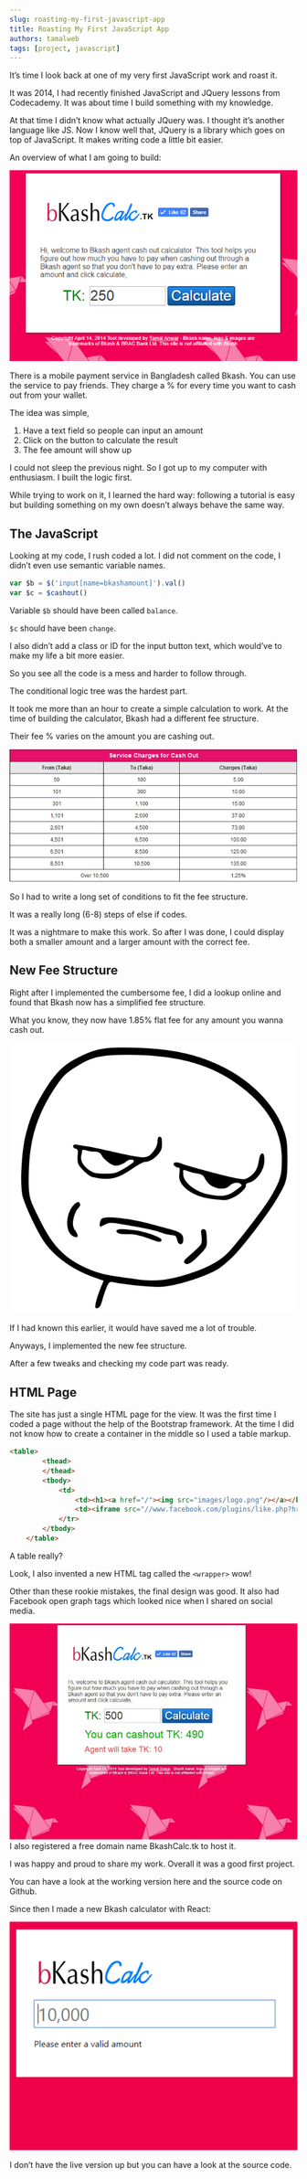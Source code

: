```yaml
---
slug: roasting-my-first-javascript-app
title: Roasting My First JavaScript App
authors: tamalweb
tags: [project, javascript]
---
```


It’s time I look back at one of my very first JavaScript work and roast it.

It was 2014, I had recently finished JavaScript and JQuery lessons from Codecademy. It was about time I build something with my knowledge.

At that time I didn’t know what actually JQuery was. I thought it’s another language like JS. Now I know well that, JQuery is a library which goes on top of JavaScript. It makes writing code a little bit easier.

An overview of what I am going to build:

![bkash calc](./images/1.png)

<!-- truncate -->

There is a mobile payment service in Bangladesh called Bkash. You can use the service to pay friends. They charge a % for every time you want to cash out from your wallet.

The idea was simple,

1. Have a text field so people can input an amount
2. Click on the button to calculate the result
3. The fee amount will show up

I could not sleep the previous night. So I got up to my computer with enthusiasm. I built the logic first.

While trying to work on it, I learned the hard way: following a tutorial is easy but building something on my own doesn’t always behave the same way.

## The JavaScript

Looking at my code, I rush coded a lot. I did not comment on the code, I didn’t even use semantic variable names.

```js
var $b = $('input[name=bkashamount]').val()
var $c = $cashout()
```

Variable `$b` should have been called `balance`.

`$c` should have been `change`.

I also didn’t add a class or ID for the input button text, which would’ve to make my life a bit more easier.

So you see all the code is a mess and harder to follow through.

The conditional logic tree was the hardest part.

It took me more than an hour to create a simple calculation to work. At the time of building the calculator, Bkash had a different fee structure.

Their fee % varies on the amount you are cashing out.

![Bkash old fee structure](./images/2.jpg)

So I had to write a long set of conditions to fit the fee structure.

It was a really long (6-8) steps of else if codes.

It was a nightmare to make this work. So after I was done, I could display both a smaller amount and a larger amount with the correct fee.

## New Fee Structure

Right after I implemented the cumbersome fee, I did a lookup online and found that Bkash now has a simplified fee structure.

What you know, they now have 1.85% flat fee for any amount you wanna cash out.

![Are you kidding me?](./images/3.png)

If I had known this earlier, it would have saved me a lot of trouble.

Anyways, I implemented the new fee structure.

After a few tweaks and checking my code part was ready.

## HTML Page

The site has just a single HTML page for the view. It was the first time I coded a page without the help of the Bootstrap framework. At the time I did not know how to create a container in the middle so I used a table markup.

```html
<table>
		<thead>
		</thead>
		<tbody>
			<td>
				<td><h1><a href="/"><img src="images/logo.png"/></a></h1></td>
				<td><iframe src="//www.facebook.com/plugins/like.php?href=https://tamalanwar.github.io/bkash-calc/%2F&amp;width&amp;layout=button_count&amp;action=like&amp;show_faces=false&amp;share=true&amp;height=21&amp;appId=114661981960459" scrolling="no" frameborder="0" style="border:none; overflow:hidden; height:21px;" allowTransparency="true"></iframe></td>
			</tr>
		</tbody>
	</table>
```

A table really?

Look, I also invented a new HTML tag called the `<wrapper>` wow!

Other than these rookie mistakes, the final design was good. It also had Facebook open graph tags which looked nice when I shared on social media.

![A simple Bkash fee calculator](./images/4.jpg)
I also registered a free domain name BkashCalc.tk to host it.

I was happy and proud to share my work. Overall it was a good first project.

You can have a look at the working version here and the source code on Github.

Since then I made a new Bkash calculator with React:

![new calculator](./images/5.gif)

I don’t have the live version up but you can have a look at the source code.
